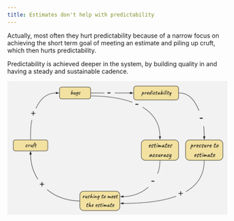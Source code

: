 ```yaml
---
title: Estimates don't help with predictability
---
```


Actually, most often they hurt predictability because of a narrow focus on achieving the short term goal of meeting an estimate and piling up cruft, which then hurts predictability.

Predictability is achieved deeper in the system, by building quality in and having a steady and sustainable cadence.

![](/assets/images/estimates-hurt-predictability-2.png)

